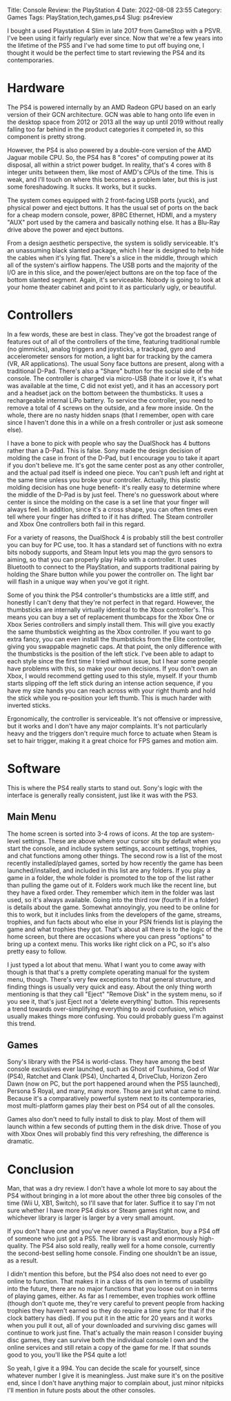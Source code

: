 Title: Console Review: the PlayStation 4
Date: 2022-08-08 23:55
Category: Games
Tags: PlayStation,tech,games,ps4
Slug: ps4review

I bought a used Playstation 4 Slim in late 2017 from GameStop with a PSVR. I've been using it fairly regularly ever since. Now that we're a few years into the lifetime of the PS5 and I've had some time to put off buying one, I thought it would be the perfect time to start reviewing the PS4 and its contemporaries.

# Hardware

The PS4 is powered internally by an AMD Radeon GPU based on an early version of their GCN architecture. GCN was able to hang onto life even in the desktop space from 2012 or 2013 all the way up until 2019 without really falling too far behind in the product categories it competed in, so this component is pretty strong.

However, the PS4 is also powered by a double-core version of the AMD Jaguar mobile CPU. So, the PS4 has 8 "cores" of computing power at its disposal, all within a strict power budget. In reality, that's 4 cores with 8 integer units between them, like most of AMD's CPUs of the time. This is weak, and I'll touch on where this becomes a problem later, but this is just some foreshadowing. It sucks. It works, but it sucks.

The system comes equipped with 2 front-facing USB ports (yuck), and physical power and eject buttons. It has the usual set of ports on the back for a cheap modern console, power, 8P8C Ethernet, HDMI, and a mystery "AUX" port used by the camera and basically nothing else. It has a Blu-Ray drive above the power and eject buttons.

From a design aesthetic perspective, the system is solidly serviceable. It's an unassuming black slanted package, which I hear is designed to help hide the cables when it's lying flat. There's a slice in the middle, through which all of the system's airflow happens. The USB ports and the majority of the I/O are in this slice, and the power/eject buttons are on the top face of the bottom slanted segment. Again, it's serviceable. Nobody is going to look at your home theater cabinet and point to it as particularly ugly, or beautiful.

# Controllers

In a few words, these are best in class. They've got the broadest range of features out of all of the controllers of the time, featuring traditional rumble (no gimmicks), analog triggers and joysticks, a trackpad, gyro and accelerometer sensors for motion, a light bar for tracking by the camera (VR, AR applications). The usual Sony face buttons are present, along with a traditional D-Pad. There's also a "Share" button for the social side of the console. The controller is charged via micro-USB (hate it or love it, it's what was available at the time, C did not exist yet), and it has an accessory port and a headset jack on the bottom between the thumbsticks. It uses a rechargeable internal LiPo battery. To service the controller, you need to remove a total of 4 screws on the outside, and a few more inside. On the whole, there are no nasty hidden snaps (that I remember, open with care since I haven't done this in a while on a fresh controller or just ask someone else).

I have a bone to pick with people who say the DualShock has 4 buttons rather than a D-Pad. This is false. Sony made the design decision of molding the case in front of the D-Pad, but I encourage you to take it apart if you don't believe me. It's got the same center post as any other controller, and the actual pad itself is indeed one piece. You can't push left and right at the same time unless you broke your controller. Actually, this plastic molding decision has one huge benefit- it's really easy to determine where the middle of the D-Pad is by just feel. There's no guesswork about where center is since the molding on the case is a set line that your finger will always feel. In addition, since it's a cross shape, you can often times even tell where your finger has drifted to if it has drifted. The Steam controller and Xbox One controllers both fail in this regard.

For a variety of reasons, the DualShock 4 is probably still the best controller you can buy for PC use, too. It has a standard set of functions with no extra bits nobody supports, and Steam Input lets you map the gyro sensors to aiming, so that you can properly play Halo with a controller. It uses Bluetooth to connect to the PlayStation, and supports traditional pairing by holding the Share button while you power the controller on. The light bar will flash in a unique way when you've got it right.

Some of you think the PS4 controller's thumbsticks are a little stiff, and honestly I can't deny that they're not perfect in that regard. However, the thumbsticks are internally virtually identical to the Xbox controller's. This means you can buy a set of replacement thumbcaps for the Xbox One or Xbox Series controllers and simply install them. This will give you exactly the same thumbstick weighting as the Xbox controller. If you want to go extra fancy, you can even install the thumbsticks from the Elite controller, giving you swappable magnetic caps. At that point, the only difference with the thumbsticks is the position of the left stick. I've been able to adapt to each style since the first time I tried without issue, but I hear some people have problems with this, so make your own decisions. If you don't own an Xbox, I would recommend getting used to this style, myself. If your thumb starts slipping off the left stick during an intense action sequence, if you have my size hands you can reach across with your right thumb and hold the stick while you re-position your left thumb. This is much harder with inverted sticks.

Ergonomically, the controller is serviceable. It's not offensive or impressive, but it works and I don't have any major complaints. It's not particularly heavy and the triggers don't require much force to actuate when Steam is set to hair trigger, making it a great choice for FPS games and motion aim.

# Software

This is where the PS4 really starts to stand out. Sony's logic with the interface is generally really consistent, just like it was with the PS3.

## Main Menu

The home screen is sorted into 3-4 rows of icons. At the top are system-level settings. These are above where your cursor sits by default when you start the console, and include system settings, account settings, trophies, and chat functions among other things. The second row is a list of the most recently installed/played games, sorted by how recently the game has been launched/installed, and included in this list are any folders. If you play a game in a folder, the whole folder is promoted to the top of the list rather than pulling the game out of it. Folders work much like the recent line, but they have a fixed order. They remember which item in the folder was last used, so it's always available. Going into the third row (fourth if in a folder) is details about the game. Somewhat annoyingly, you need to be online for this to work, but it includes links from the developers of the game, streams, trophies, and fun facts about who else in your PSN friends list is playing the game and what trophies they got. That's about all there is to the logic of the home screen, but there are occasions where you can press "options" to bring up a context menu. This works like right click on a PC, so it's also pretty easy to follow.

I just typed a lot about that menu. What I want you to come away with though is that that's a pretty complete operating manual for the system menu, though. There's very few exceptions to that general structure, and finding things is usually very quick and easy. About the only thing worth mentioning is that they call "Eject" "Remove Disk" in the system menu, so if you see it, that's just Eject not a 'delete everything' button. This represents a trend towards over-simplifying everything to avoid confusion, which usually makes things more confusing. You could probably guess I'm against this trend.

## Games

Sony's library with the PS4 is world-class. They have among the best console exclusives ever launched, such as Ghost of Tsushima, God of War (PS4), Ratchet and Clank (PS4), Uncharted 4, DriveClub, Horizon Zero Dawn (now on PC, but the port happened around when the PS5 launched), Persona 5 Royal, and many, many more. Those are just what came to mind. Because it's a comparatively powerful system next to its contemporaries, most multi-platform games play their best on PS4 out of all the consoles.

Games also don't need to fully install to disk to play. Most of them will launch within a few seconds of putting them in the disk drive. Those of you with Xbox Ones will probably find this very refreshing, the difference is dramatic.

# Conclusion

Man, that was a dry review. I don't have a whole lot more to say about the PS4 without bringing in a lot more about the other three big consoles of the time (Wii U, XB1, Switch), so I'll save that for later. Suffice it to say I'm not sure whether I have more PS4 disks or Steam games right now, and whichever library is larger is larger by a very small amount.

If you don't have one and you've never owned a PlayStation, buy a PS4 off of someone who just got a PS5. The library is vast and enormously high-quality. The PS4 also sold really, really well for a home console, currently the second-best selling home console. Finding one shouldn't be an issue, as a result.

I didn't mention this before, but the PS4 also does not need to ever go online to function. That makes it in a class of its own in terms of usability into the future, there are no major functions that you loose out on in terms of playing games, either. As far as I remember, even trophies work offline (though don't quote me, they're very careful to prevent people from hacking trophies they haven't earned so they do require a time sync for that if the clock battery has died). If you put it in the attic for 20 years and it works when you pull it out, all of your downloaded and surviving disc games will continue to work just fine. That's actually the main reason I consider buying disc games, they can survive both the individual console I own and the online services and still retain a copy of the game for me. If that sounds good to you, you'll like the PS4 quite a lot!

So yeah, I give it a 994. You can decide the scale for yourself, since whatever number I give it is meaningless. Just make sure it's on the positive end, since I don't have anything major to complain about, just minor nitpicks I'll mention in future posts about the other consoles.
